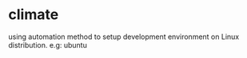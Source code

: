 # climate
using automation method to setup development environment on Linux distribution. e.g: ubuntu
